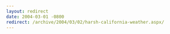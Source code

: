```yaml
---
layout: redirect
date: 2004-03-01 -0800
redirect: /archive/2004/03/02/harsh-california-weather.aspx/
---
```

